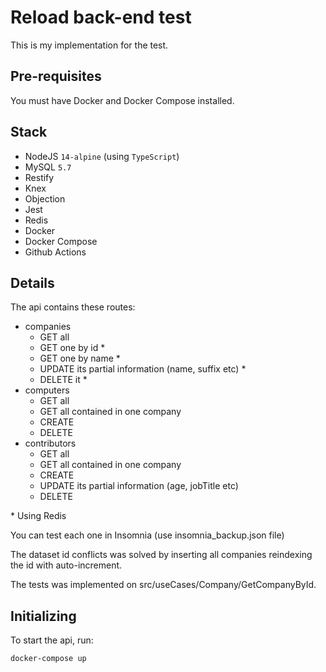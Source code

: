 # Reload back-end test

This is my implementation for the test.

## Pre-requisites

You must have Docker and Docker Compose installed.

## Stack
- NodeJS `14-alpine` (using `TypeScript`)
- MySQL `5.7`
- Restify
- Knex
- Objection
- Jest
- Redis
- Docker
- Docker Compose
- Github Actions


## Details

The api contains these routes:
- companies
    - GET all
    - GET one by id *
    - GET one by name *
    - UPDATE its partial information (name, suffix etc) *
    - DELETE it *
- computers
    - GET all
    - GET all contained in one company
    - CREATE
    - DELETE
- contributors
    - GET all
    - GET all contained in one company
    - CREATE
    - UPDATE its partial information (age, jobTitle etc)
    - DELETE

\* Using Redis

You can test each one in Insomnia (use insomnia_backup.json file)

The dataset id conflicts was solved by inserting all companies reindexing the id with auto-increment.

The tests was implemented on src/useCases/Company/GetCompanyById.

## Initializing

To start the api, run:

```
docker-compose up
```



